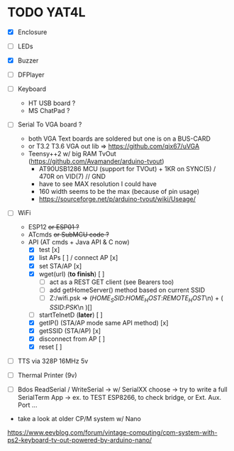 # TODO YAT4L

- [x] Enclosure 
- [ ] LEDs
- [x] Buzzer
- [ ] DFPlayer
- [ ] Keyboard
  - HT USB board ?
  - MS ChatPad ?
- [ ] Serial To VGA board ?
  - both VGA Text boards are soldered but one is on a BUS-CARD
  - or T3.2 T3.6 VGA out lib => https://github.com/qix67/uVGA
  - Teensy++2 w/ big RAM TvOut (https://github.com/Avamander/arduino-tvout)
    - AT90USB1286 MCU (support for TVOut) + 1KR on SYNC(5) / 470R on VID(7) // GND
    - have to see MAX resolution I could have
    - 160 width seems to be the max (because of pin usage)
    - https://sourceforge.net/p/arduino-tvout/wiki/Useage/
- [ ] WiFi
  - ESP12 ~~or ESP01 ?~~
  - ATcmds ~~or SubMCU code ?~~
  - API (AT cmds + Java API & C now)
    - [x] test [x]
    - [x] list APs [ ] / connect AP [x]
    - [x] set STA/AP [x]
    - [x] wget(url) (**to finish**) [ ]
      - [ ] act as a REST GET client (see Bearers too)
      - [ ] add getHomeServer() method based on current SSID
      - [ ] Z:/wifi.psk => ($HOME_SSID$:$HOME_HOST$:$REMOTE_HOST$\n) + ( $SSID$:$PSK$\n )[]
    - [ ] startTelnetD (**later**) [ ]
    - [x] getIP() (STA/AP mode same API method) [x]
    - [x] getSSID (STA/AP) [x]
    - [x] disconnect from AP [ ]
    - [x] reset [ ]
- [ ] TTS via 328P 16MHz 5v
- [ ] Thermal Printer (9v)

- [ ] Bdos ReadSerial / WriteSerial
   -> w/ SerialXX choose
   -> try to write a full SerialTerm App
   -> ex. to TEST ESP8266, to check bridge, or Ext. Aux. Port ...



- take a look at older CP/M system w/ Nano

https://www.eevblog.com/forum/vintage-computing/cpm-system-with-ps2-keyboard-tv-out-powered-by-arduino-nano/

